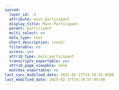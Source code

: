 ```yaml
---
synced:
  layer_id: -3
  attribute: main_participant
  display_title: Main Participant
  parent: participant
  multi_select: no
  data_type: text
  short_description: (none)
  filterable: no
  access: yes
  attrib_type: main_participant
  transcripts_exportable: yes
  attrib_page_viewable: none
  matches_exportable: no
last_sync_modified_date: 2025-02-17T14:18:55-0500
last_modified_date: 2025-02-17T14:19:57-05:00
---
```

